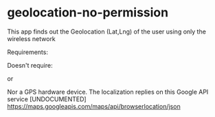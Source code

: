 geolocation-no-permission
=========================

This app finds out the Geolocation (Lat,Lng) of the user using only the wireless network

Requirements:
  <uses-permission android:name="android.permission.INTERNET" />
  <uses-permission android:name="android.permission.ACCESS_WIFI_STATE" />

Doesn't require:

  <uses-permission android:name="android.permission.ACCESS_FINE_LOCATION" />
  or
  <uses-permission android:name="android.permission.ACCESS_COARSE_LOCATION" />
  
Nor a GPS hardware device.
The localization replies on this Google API service [UNDOCUMENTED]
https://maps.googleapis.com/maps/api/browserlocation/json
